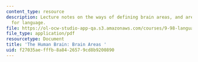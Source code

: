 ```yaml
---
content_type: resource
description: Lecture notes on the ways of defining brain areas, and areas that matter
  for language.
file: https://ol-ocw-studio-app-qa.s3.amazonaws.com/courses/9-98-language-and-mind-january-iap-2003/f27035aefffb8a8426579cd8b9200890_lecture_note_1.pdf
file_type: application/pdf
resourcetype: Document
title: 'The Human Brain: Brain Areas '
uid: f27035ae-fffb-8a84-2657-9cd8b9200890
---
```

